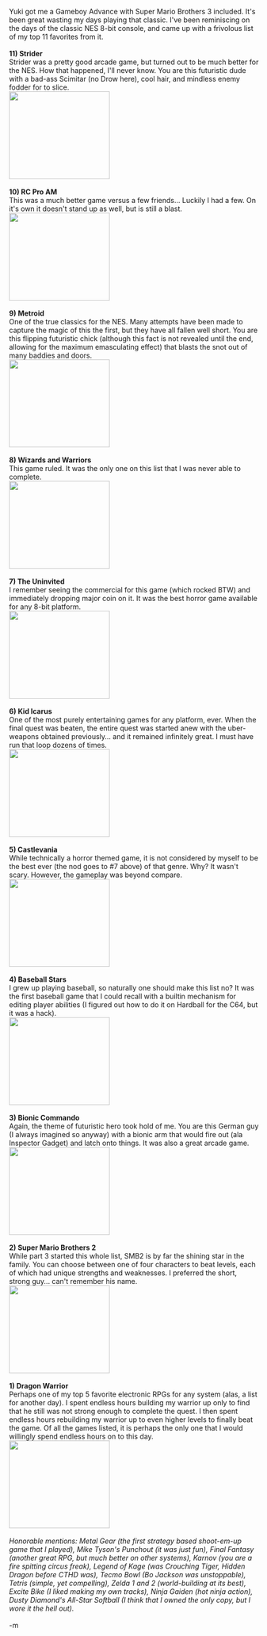 Yuki got me a Gameboy Advance with Super Mario Brothers 3 included.  It's been great wasting my days playing that classic.  I've been reminiscing on the days of the classic NES 8-bit console, and came up with a frivolous list of my top 11 favorites from it.
<br />
<br /><b>11) Strider</b>
<br />Strider was a pretty good arcade game, but turned out to be much better for the NES.  How that happened, I'll never know.  You are this futuristic dude with a bad-ass Scimitar (no Drow here), cool hair, and mindless enemy fodder for to slice.
<br /><img src="./images/strider2.gif" width=203 height=177>
<br />
<br /><b>10) RC Pro AM</b>
<br />This was a much better game versus a few friends... Luckily I had a few.  On it's own it doesn't stand up as well, but is still a blast.
<br /><img src="./images/rc2.jpg" width=203 height=177>
<br />
<br /><b>9) Metroid</b>
<br />One of the true classics for the NES.  Many attempts have been made to capture the magic of this the first, but they have all fallen well short.  You are this flipping futuristic chick (although this fact is not revealed until the end, allowing for the maximum emasculating effect) that blasts the snot out of many baddies and doors.
<br /><img src="./images/metroid2.jpg" width=203 height=177>
<br />
<br /><b>8) Wizards and Warriors</b>
<br />This game ruled.  It was the only one on this list that I was never able to complete.
<br /><img src="./images/waw.gif" width=203 height=177>
<br />
<br /><b>7) The Uninvited</b>
<br />I remember seeing the commercial for this game (which rocked BTW) and immediately dropping major coin on it.  It was the best horror game available for any 8-bit platform.
<br /><img src="./images/uninvited.gif" width=203 height=177>
<br />
<br /><b>6) Kid Icarus</b>
<br />One of the most purely entertaining games for any platform, ever.  When the final quest was beaten, the entire quest was started anew with the uber-weapons obtained previously... and it remained infinitely great.  I must have run that loop dozens of times.
<br /><img src="./images/icarus.gif" width=203 height=177>
<br />
<br /><b>5) Castlevania</b>
<br />While technically a horror themed game, it is not considered by myself to be the best ever (the nod goes to #7 above) of that genre.  Why?  It wasn't scary.  However, the gameplay was beyond compare. 
<br /><img src="./images/castleva2.jpg" width=203 height=177>
<br />
<br /><b>4) Baseball Stars</b>
<br />I grew up playing baseball, so naturally one should make this list no?  It was the first baseball game that I could recall with a builtin mechanism for editing player abilities (I figured out how to do it on Hardball for the C64, but it was a hack).
<br /><img src="./images/basestar.gif" width=203 height=177>
<br />
<br /><b>3) Bionic Commando</b>
<br />Again, the theme of futuristic hero took hold of me.  You are this German guy (I always imagined so anyway) with a bionic arm that would fire out (ala Inspector Gadget) and latch onto things.  It was also a great arcade game.
<br /><img src="./images/bcomando2.jpg" width=203 height=177>
<br />
<br /><b>2) Super Mario Brothers 2</b>
<br />While part 3 started this whole list, SMB2 is by far the shining star in the family.  You can choose between one of four characters to beat levels, each of which had unique strengths and weaknesses.  I preferred the short, strong guy... can't remember his name.
<br /><img src="./images/SMB2-3.gif" width=203 height=177>
<br />
<br /><b>1) Dragon Warrior</b>
<br />Perhaps one of my top 5 favorite electronic RPGs for any system (alas, a list for another day).  I spent endless hours building my warrior up only to find that he still was not strong enough to complete the quest.  I then spent endless hours rebuilding my warrior up to even higher levels to finally beat the game.  Of all the games listed, it is perhaps the only one that I would willingly spend endless hours on to this day.
<br /><img src="./images/dwarrior1b.gif" width=203 height=177>
<br />
<br /><i> Honorable mentions: Metal Gear (the first strategy based shoot-em-up game that I played), Mike Tyson's Punchout (it was just fun), Final Fantasy (another great RPG, but much better on other systems), Karnov (you are a fire spitting circus freak), Legend of Kage (was Crouching Tiger, Hidden Dragon before CTHD was), Tecmo Bowl (Bo Jackson was unstoppable), Tetris (simple, yet compelling), Zelda 1 and 2 (world-building at its best), Excite Bike (I liked making my own tracks), Ninja Gaiden (hot ninja action), Dusty Diamond's All-Star Softball (I think that I owned the only copy, but I wore it the hell out).</i>
<br />
<br />-m
<br />